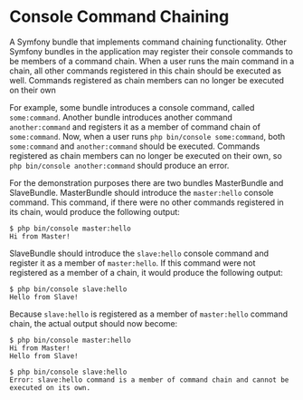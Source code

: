 # Console Command Chaining

A Symfony bundle that implements command chaining functionality. Other Symfony bundles in the application may register their console commands to be members of a command chain. When a user runs the main command in a chain, all other commands registered in this chain should be executed as well. Commands registered as chain members can no longer be executed on their own

For example, some bundle introduces a console command, called `some:command`.
Another bundle introduces another command `another:command` and registers it as a member of command chain of `some:command`. Now, when a user runs `php bin/console some:command`, both `some:command` and `another:command` should be executed.
Commands registered as chain members can no longer be executed on their own, so `php bin/console another:command` should produce an error.

For the demonstration purposes there are two bundles MasterBundle and SlaveBundle.
MasterBundle should introduce the `master:hello` console command. This command, if there were no other commands registered in its chain, would produce the following output:
```
$ php bin/console master:hello
Hi from Master!
```
SlaveBundle should introduce the `slave:hello` console command and register it as a member of `master:hello`. If this command were not registered as a member of a chain, it would produce the following output:

```
$ php bin/console slave:hello
Hello from Slave!
```
Because `slave:hello` is registered as a member of `master:hello` command chain, the actual output should now become:
```
$ php bin/console master:hello
Hi from Master!
Hello from Slave!
```
```
$ php bin/console slave:hello
Error: slave:hello command is a member of command chain and cannot be executed on its own.
```

